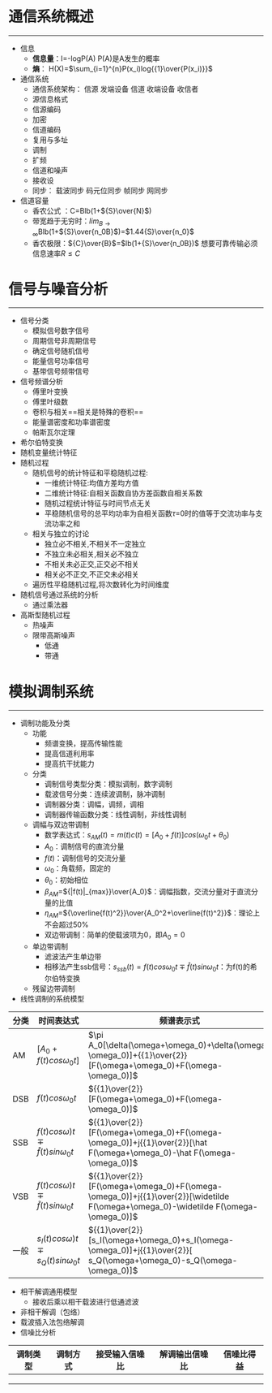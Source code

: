 # 通信系统概述
----
* 信息
	* **信息量**：I=-logP(A) P(A)是A发生的概率
	* **熵**： H(X)=$\sum_{i=1}^{n}P(x_i)log{{1}\over{P(x_i)}}$
* 通信系统
	* 通信系统架构： 信源 发端设备 信道 收端设备 收信者
	* 源信息格式
	* 信源编码
	* 加密
	* 信道编码
	* 复用与多址
	* 调制
	* 扩频
	* 信道和噪声
	* 接收设
	* 同步： 载波同步 码元位同步 帧同步 网同步
* 信道容量
	* 香农公式 ：C=Blb(1+${S}\over{N}$)
	* 带宽趋于无穷时：$lim_{B\to \infty}$Blb(1+${S}\over{n_0B}$)=$1.44{S}\over{n_0}$
	* 香农极限：${C}\over{B}$=$lb(1+{S}\over{n_0B})$  想要可靠传输必须信息速率$R\leqslant C$

# 信号与噪音分析
----
* 信号分类
  * 模拟信号数字信号
  * 周期信号非周期信号
  * 确定信号随机信号
  * 能量信号功率信号
  * 基带信号频带信号
* 信号频谱分析
  * 傅里叶变换
  * 傅里叶级数
  * 卷积与相关==相关是特殊的卷积==
  * 能量谱密度和功率谱密度
  * 帕斯瓦尔定理
* 希尔伯特变换
* 随机变量统计特征
* 随机过程
  * 随机信号的统计特征和平稳随机过程:
    * 一维统计特征:均值方差均方值
    * 二维统计特征:自相关函数自协方差函数自相关系数
    * 随机过程统计特征与时间节点无关
    * 平稳随机信号的总平均功率为自相关函数$\tau$=0时的值等于交流功率与支流功率之和
  * 相关与独立的讨论
    * 独立必不相关,不相关不一定独立
    * 不独立未必相关,相关必不独立
    * 不相关未必正交,正交必不相关
    * 相关必不正交,不正交未必相关
  * 遍历性平稳随机过程,将次数转化为时间维度
* 随机信号通过系统的分析
  * 通过乘法器
* 高斯型随机过程
  * 热噪声
  * 限带高斯噪声
    * 低通
    * 带通

# 模拟调制系统
----
* 调制功能及分类
  * 功能
    * 频谱变换，提高传输性能
    * 提高信道利用率
    * 提高抗干扰能力
  * 分类
    * 调制信号类型分类：模拟调制，数字调制
    * 载波信号分类：连续波调制，脉冲调制
    * 调制器分类：调幅，调频，调相
    * 调制器传输函数分类：线性调制，非线性调制
  * 调幅与双边带调制
    * 数学表达式：$s_{AM}(t)=m(t)c(t)=[A_0+f(t)]cos(\omega_0t+\theta_0)$
    * $A_0$：调制信号的直流分量
    * $f(t)$：调制信号的交流分量
    * $\omega_0$：角载频，固定的
    * $\theta_0$：初始相位
    * $\beta_{AM}$=${|f(t)|_{max}}\over{A_0}$：调幅指数，交流分量对于直流分量的比值
    * $\eta_{AM}$=${\overline{f(t)^2}}\over{A_0^2+\overline{f(t)^2}}$：理论上不会超过50%
    * 双边带调制：简单的使载波项为0，即$A_0=0$
  * 单边带调制
    * 滤波法产生单边带
    * 相移法产生ssb信号：$s_{ssb}(t)=f(t)cos\omega_0t\mp \hat{f}(t)sin\omega_0t$：为f(t)的希尔伯特变换
  * 残留边带调制
* 线性调制的系统模型

|分类|时间表达式|频谱表示式|带宽|
|----|----|----|----|
|AM|$[A_0+f(t)cos\omega_0t]$|$\pi A_0[\delta(\omega+\omega_0)+\delta(\omega-\omega_0)]+{{1}\over{2}}[F(\omega+\omega_0)+F(\omega-\omega_0)]$|$2\omega_m$|
|DSB|$f(t)cos\omega_0t$|${{1}\over{2}}[F(\omega+\omega_0)+F(\omega-\omega_0)]$|$2\omega_m$|$2\omega_m$|
|SSB|$f(t)cos\omega)t\mp \hat f(t)sin\omega_0t$|${{1}\over{2}}[F(\omega+\omega_0)+F(\omega-\omega_0)]+j{{1}\over{2}}[\hat F(\omega+\omega_0)-\hat F(\omega-\omega_0)]$|$\omega_m$|
|VSB|$f(t)cos\omega)t\mp \widetilde f(t)sin\omega_0t$|${{1}\over{2}}[F(\omega+\omega_0)+F(\omega-\omega_0)]+j{{1}\over{2}}[\widetilde F(\omega+\omega_0)-\widetilde F(\omega-\omega_0)]$|$\omega_m$<B<$2\omega_m$|
|一般|$s_I(t)cos\omega)t\mp s_Q(t)sin\omega_0t$|${{1}\over{2}}[s_I(\omega+\omega_0)+s_I(\omega-\omega_0)]+j{{1}\over{2}}[ s_Q(\omega+\omega_0)-s_Q(\omega-\omega_0)]$|$\omega_m$<B<$2\omega_m$|
  * 相干解调通用模型
    * 接收后乘以相干载波进行低通滤波
  * 非相干解调（包络）
  * 载波插入法包络解调
* 信噪比分析

|调制类型|调制方式|接受输入信噪比|解调输出信噪比|信噪比得益|
|----|----|----|----|----|
||||||
||||||
||||||
